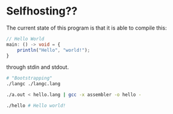 # Selfhosting??

The current state of this program is that it is able to compile this:

```ts
// Hello World
main: () -> void = {
    println("Hello", "world!");
}
```

through stdin and stdout.

```bash
# "Bootstrapping"
./langc ./langc.lang

./a.out < hello.lang | gcc -x assembler -o hello -

./hello # Hello world!
```
